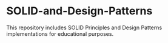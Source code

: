 # SOLID-and-Design-Patterns
This repository includes SOLID Principles and Design Patterns implementations for educational purposes.

